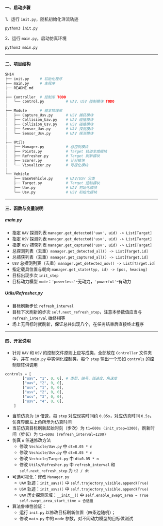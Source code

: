#### 一、启动步骤

1、运行 `init.py`，随机初始化洋流轨迹

```bash
python3 init.py
```

2、运行 `main.py`，启动仿真环境

```bash
python3 main.py
```

---

#### 二、项目结构

```bash
SH14
├── init.py		# 初始化程序
├── main.py		# 主程序
├── README.md
│
├── Controller	# 控制库 TODO
│   └── control.py		    # UAV、USV 控制模块 TODO
│
├── Module		# 基本物理库
│   ├── Capture_Usv.py		# USV 捕获模块
│   ├── Collision_Uav.py	# UAV 碰撞模块
│   ├── Collision_Usv.py	# USV 碰撞模块
│   ├── Sensor_Uav.py		# UAV 探测模块
│   └── Sensor_Usv.py		# UAV 探测模块
│
├── Utils
│   ├── Manager.py			# 总控制模块
│   ├── Points.py			# Target 轨迹生成模块
│   ├── Refresher.py		# Target 刷新模块
│   ├── Scorer.py			# 计分模块
│   └── Visualizer.py		# 可视化模块
│
└── Vehicle		
    ├── BaseVehicle.py		# UAV/USV 父类
    ├── Target.py			# Target 控制模块 
    ├── Uav.py				# UAV 初始化模块
    └── Usv.py				# USV 初始化模块
```


---

#### 三、函数与变量说明

##### main.py

- 指定 `UAV` 探测列表 `manager.get_detected('uav', uid) -> List[Target]`
- 指定 `USV` 探测列表 `manager.get_detected('usv', uid) -> List[Target]`
- 指定 `USV` 捕获列表 `manager.get_captured('usv', uid) -> List[Target]`
- 总探测列表（去重）`manager.get_detected_all() -> List[Target.id]`
- 总捕获列表（去重）`manager.get_captured_all() -> List[Target.id]`
- `USV` 总探测列表（去重）`manager.get_detected_usv() -> List[Target.id]`
- 指定载具位置与朝向 `manager.get_state(typ, id) -> [pos, heading]`
- 目标出现步次 `init_step`
- 目标动力模型 `mode`：`'powerless'`-无动力，`'powerful'`-有动力

##### Utils/Refresher.py

- 目标刷新步长 `refresh_interval`
- 目标下次刷新的步次 `self.next_refresh_step`，注意本参数值应当与 `refresh_interval` 始终相等
- 场上无目标时就刷新，保证总共出现八个，在任务结束后直接终止程序
---

#### 四、开发说明

- 针对 `UAV` 和 `USV` 的控制文件原则上应写成类，全部放在 `Controller` 文件夹中，并在 `main.py` 中实例化控制类，每个 `step` 输出一个形如 `controls` 的控制矩阵供调用

```python
controls = [
        ["uav", "1", 0, 0], # 类型、编号、线速度、角速度
        ["uav", "2", 0, 0],
        ["usv", "1", 0, 0],
        ["usv", "2", 0, 0],
        ["usv", "3", 0, 0],
        ["usv", "4", 0, 0],
    ]
```
- 当前仿真为 `10` 倍速，每 `step` 对应现实时间约 `0.05s`，对应仿真时间 `0.5s`，仿真界面左上角所示为仿真时间
- 当前仿真目标刷新起始时刻（步次）为 `t1=600s (init_step=1200)`，刷新时间（步长）为 `t2=600s (refresh_interval=1200)`
- 仿真 `n` 倍速修改方法
    - 修改 `Vechicle/Uav.py` 中 `dt=0.05 * n`
    - 修改 `Vechicle/Usv.py` 中 `dt=0.05 * n`
    - 修改 `Vechicle/Target.py` 中 `dt=0.05 * n`
    - 修改 `Utils/Refresher.py` 中 `refresh_interval` 和 `self.next_refresh_step` 为 `t2 / dt`
- 可选可视化：修改 `Manager.py`
    - `UAV` 轨迹：`init_uavs()` 中 `self.trajectory_visible.append(True)`
    - `USV` 轨迹：`init_usvs()` 中 `self.trajectory_visible.append(True)`
    - `UAV` 历史探测区域：`__init__()` 中 `self.enable_swept_area = True`  `self.swept_area_start_time = 合适值`
- 算法鲁棒性验证：
    - 运行 `init.py` 以修改目标刷新位置（四条边随机）；
    - 修改 `main.py` 中的 `mode` 参数，对不同动力模型的目标做测试